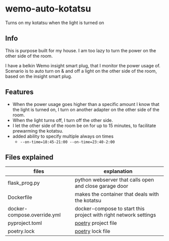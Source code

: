 # wemo-auto-kotatsu
Turns on my kotatsu when the light is turned on

## Info
This is purpose built for my house. I am too lazy to turn the power on the other side of the room.

I have a belkin Wemo insight smart plug, that I monitor the power usage of. Scenario is to auto turn on & and off a light on the other side of the room, based on the insight smart plug.

## Features
* When the power usage goes higher than a specific amount I know that the light is turned on, I turn on another adapter on the other side of the room.
* When the light turns off, I turn off the other side. 
* I let the other side of the room be on for up to 15 minutes, to facilitate prewarming the kotatsu.
* added ability to specify multiple always on times
    * `--on-time=18:45-21:00 --on-time=23:40-2:00`

## Files explained
files | explanation
--- | ---
flask_prog.py | python webserver that calls open and close garage door
Dockerfile | makes the container that deals with the kotatsu
docker-compose.override.yml | docker-compose to start this project with right network settings
pyproject.toml | [poetry](https://python-poetry.org/) project file
poetry.lock | [poetry](https://python-poetry.org/) lock file

